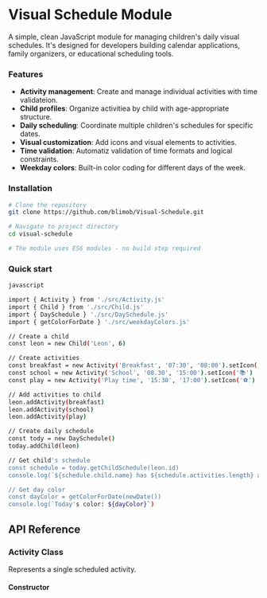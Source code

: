 # Visual Schedule Module
A simple, clean JavaScript module for managing children's daily visual schedules. It's designed for developers building calendar applications, family organizers, or educational scheduling tools.

### Features
* **Activity management**: Create and manage individual activities with time validateion. 
* **Child profiles**: Organize activitiea by child with age-appropriate structure.
* **Daily scheduling**: Coordinate multiple children's schedules for specific dates.
* **Visual customization**: Add icons and visual elements to activities.
* **Time validation**: Automatiz validation of time formats and logical constraints.
* **Weekday colors**: Built-in color coding for different days of the week.  

### Installation

```bash
# Clone the repository
git clone https://github.com/blimob/Visual-Schedule.git

# Navigate to project directory
cd visual-schedule

# The module uses ES6 modules - no build step required
```

### Quick start

```bash
javascript 

import { Activity } from './src/Activity.js'
import { Child } from './src/Child.js'
import { DaySchedule } './src/DaySchedule.js'
import { getColorForDate } './src/weekdayColors.js'

// Create a child
const leon = new Child('Leon', 6)

// Create activities
const breakfast = new Activity('Breakfast', '07:30', '08:00').setIcon('🥐')
const school = new Activity('School', '08.30', '15:00').setIcon('📚')
const play = new Activity('Play time', '15:30', '17:00').setIcon('⚽')

// Add activities to child
leon.addActivity(breakfast)
leon.addActivity(school)
leon.addActivity(play)

// Create daily schedule
const tody = new DaySchedule()
today.addChild(leon)

// Get child's schedule
const schedule = today.getChildSchedule(leon.id)
console.log(`${schedule.child.name} has ${schedule.activities.length} activities`)

// Get day color
const dayColor = getColorForDate(newDate())
console.log(`Today's color: ${dayColor}`)
````

## API Reference
### Activity Class

Represents a single scheduled activity.

#### Constructor